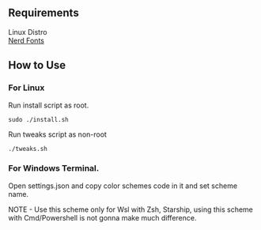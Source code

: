 ## Requirements

Linux Distro<br>
[Nerd Fonts](https://github.com/ryanoasis/nerd-fonts)

## How to Use

### For Linux

Run install script as root.

```sudo ./install.sh```

Run tweaks script as non-root

```./tweaks.sh```


### For Windows Terminal.

Open settings.json and copy color schemes code in it and set scheme name.<br>

NOTE - Use this scheme only for Wsl with Zsh, Starship, using this scheme with Cmd/Powershell is not gonna make much difference.
